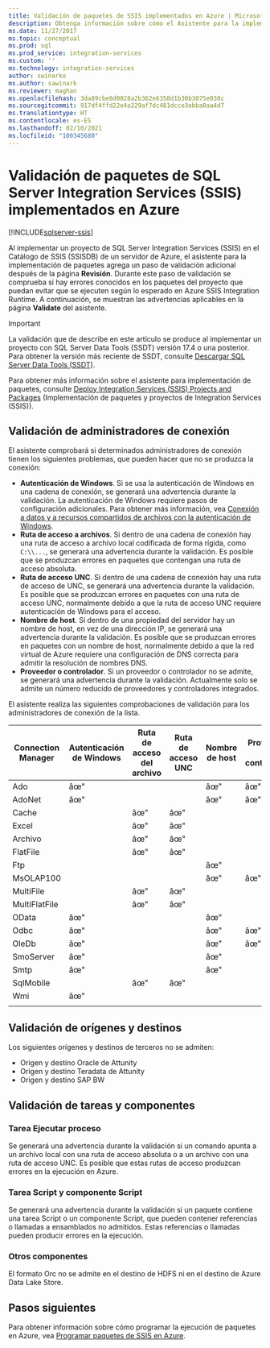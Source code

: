 ```yaml
---
title: Validación de paquetes de SSIS implementados en Azure | Microsoft Docs
description: Obtenga información sobre cómo el Asistente para la implementación de paquetes SSIS busca en los paquetes problemas conocidos que puedan impedir que se ejecuten según lo previsto en Azure.
ms.date: 11/27/2017
ms.topic: conceptual
ms.prod: sql
ms.prod_service: integration-services
ms.custom: ''
ms.technology: integration-services
author: swinarko
ms.author: sawinark
ms.reviewer: maghan
ms.openlocfilehash: 3da89cbe8d0028a2b362e6358d1b30b3075e030c
ms.sourcegitcommit: 917df4ffd22e4a229af7dc481dcce3ebba0aa4d7
ms.translationtype: HT
ms.contentlocale: es-ES
ms.lasthandoff: 02/10/2021
ms.locfileid: "100345680"
---
```

# <a name="validate-sql-server-integration-services-ssis-packages-deployed-to-azure"></a>Validación de paquetes de SQL Server Integration Services (SSIS) implementados en Azure

[!INCLUDE[sqlserver-ssis](../../includes/applies-to-version/sqlserver-ssis.md)]



Al implementar un proyecto de SQL Server Integration Services (SSIS) en el Catálogo de SSIS (SSISDB) de un servidor de Azure, el asistente para la implementación de paquetes agrega un paso de validación adicional después de la página **Revisión**. Durante este paso de validación se comprueba si hay errores conocidos en los paquetes del proyecto que puedan evitar que se ejecuten según lo esperado en Azure SSIS Integration Runtime. A continuación, se muestran las advertencias aplicables en la página **Validate** del asistente.

> [!IMPORTANT]
> La validación que de describe en este artículo se produce al implementar un proyecto con SQL Server Data Tools (SSDT) versión 17.4 o una posterior. Para obtener la versión más reciente de SSDT, consulte [Descargar SQL Server Data Tools (SSDT)](../../ssdt/download-sql-server-data-tools-ssdt.md).

Para obtener más información sobre el asistente para implementación de paquetes, consulte [Deploy Integration Services (SSIS) Projects and Packages](../packages/deploy-integration-services-ssis-projects-and-packages.md) (Implementación de paquetes y proyectos de Integration Services (SSIS)).

## <a name="validate-connection-managers"></a>Validación de administradores de conexión

El asistente comprobará si determinados administradores de conexión tienen los siguientes problemas, que pueden hacer que no se produzca la conexión:
- **Autenticación de Windows**. Si se usa la autenticación de Windows en una cadena de conexión, se generará una advertencia durante la validación. La autenticación de Windows requiere pasos de configuración adicionales. Para obtener más información, vea [Conexión a datos y a recursos compartidos de archivos con la autenticación de Windows](/azure/data-factory/ssis-azure-connect-with-windows-auth).
- **Ruta de acceso a archivos**. Si dentro de una cadena de conexión hay una ruta de acceso a archivo local codificada de forma rígida, como `C:\\...`, se generará una advertencia durante la validación. Es posible que se produzcan errores en paquetes que contengan una ruta de acceso absoluta.
- **Ruta de acceso UNC**. Si dentro de una cadena de conexión hay una ruta de acceso de UNC, se generará una advertencia durante la validación. Es posible que se produzcan errores en paquetes con una ruta de acceso UNC, normalmente debido a que la ruta de acceso UNC requiere autenticación de Windows para el acceso.
- **Nombre de host**. Si dentro de una propiedad del servidor hay un nombre de host, en vez de una dirección IP, se generará una advertencia durante la validación. Es posible que se produzcan errores en paquetes con un nombre de host, normalmente debido a que la red virtual de Azure requiere una configuración de DNS correcta para admitir la resolución de nombres DNS.
- **Proveedor o controlador**. Si un proveedor o controlador no se admite, se generará una advertencia durante la validación. Actualmente solo se admite un número reducido de proveedores y controladores integrados.

El asistente realiza las siguientes comprobaciones de validación para los administradores de conexión de la lista.

| Connection Manager | Autenticación de Windows | Ruta de acceso del archivo | Ruta de acceso UNC | Nombre de host | Proveedor o controlador |
|--------------------|----------|-----------|-----|-----------|-------------------|
| Ado                | âœ"        |           |     | âœ"         | âœ"                 |
| AdoNet             | âœ"        |           |     | âœ"         | âœ"                 |
| Cache              |          | âœ"         | âœ"   |           |                   |
| Excel              |          | âœ"         | âœ"   |           |                   |
| Archivo               |          | âœ"         | âœ"   |           |                   |
| FlatFile           |          | âœ"         | âœ"   |           |                   |
| Ftp                |          |           |     | âœ"         |                   |
| MsOLAP100          |          |           |     | âœ"         | âœ"                 |
| MultiFile          |          | âœ"         | âœ"   |           |                   |
| MultiFlatFile      |          | âœ"         | âœ"   |           |                   |
| OData              | âœ"        |           |     | âœ"         |                   |
| Odbc               | âœ"        |           |     | âœ"         | âœ"                 |
| OleDb              | âœ"        |           |     | âœ"         | âœ"                 |
| SmoServer          | âœ"        |           |     | âœ"         |                   |
| Smtp               | âœ"        |           |     | âœ"         |                   |
| SqlMobile          |          | âœ"         | âœ"   |           |                   |
| Wmi                | âœ"        |           |     |           |                   |
|||||||

## <a name="validate-sources-and-destinations"></a>Validación de orígenes y destinos
Los siguientes orígenes y destinos de terceros no se admiten:

-   Origen y destino Oracle de Attunity
-   Origen y destino Teradata de Attunity
-   Origen y destino SAP BW

## <a name="validate-tasks-and-components"></a>Validación de tareas y componentes

### <a name="execute-process-task"></a>Tarea Ejecutar proceso

Se generará una advertencia durante la validación si un comando apunta a un archivo local con una ruta de acceso absoluta o a un archivo con una ruta de acceso UNC. Es posible que estas rutas de acceso produzcan errores en la ejecución en Azure.

### <a name="script-task-and-script-component"></a>Tarea Script y componente Script

Se generará una advertencia durante la validación si un paquete contiene una tarea Script o un componente Script, que pueden contener referencias o llamadas a ensamblados no admitidos. Estas referencias o llamadas pueden producir errores en la ejecución.

### <a name="other-components"></a>Otros componentes

El formato Orc no se admite en el destino de HDFS ni en el destino de Azure Data Lake Store.

## <a name="next-steps"></a>Pasos siguientes
Para obtener información sobre cómo programar la ejecución de paquetes en Azure, vea [Programar paquetes de SSIS en Azure](ssis-azure-schedule-packages.md).